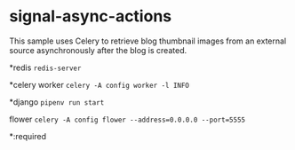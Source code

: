 # signal-async-actions

This sample uses Celery to retrieve blog thumbnail images from an external source asynchronously after the blog is created.

*redis
`redis-server`

*celery worker
`celery -A config worker -l INFO`

*django
`pipenv run start`

flower
`celery -A config flower --address=0.0.0.0 --port=5555`

*:required